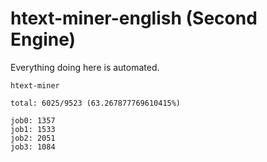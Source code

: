 # htext-miner-english (Second Engine)

Everything doing here is automated.

```
htext-miner

total: 6025/9523 (63.267877769610415%)

job0: 1357
job1: 1533
job2: 2051
job3: 1084
```